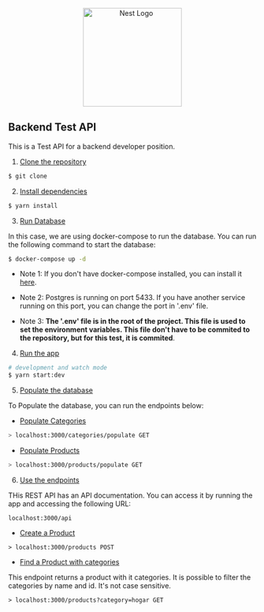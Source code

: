 <p align="center">
  <a href="http://nestjs.com/" target="blank"><img src="https://nestjs.com/img/logo-small.svg" width="200" alt="Nest Logo" /></a>
</p>

## Backend Test API

This is a Test API for a backend developer position.

1. [Clone the repository](#clone-the-repository)

```bash
$ git clone
```

2. [Install dependencies](#install-dependencies)

```bash
$ yarn install
```

3. [Run Database](#run-database)

In this case, we are using docker-compose to run the database. You can run the following command to start the database:

```bash
$ docker-compose up -d
```

- Note 1: If you don't have docker-compose installed, you can install it [here](https://docs.docker.com/compose/install/).

- Note 2: Postgres is running on port 5433. If you have another service running on this port, you can change the port in '.env' file.

- Note 3: **The '.env' file is in the root of the project. This file is used to set the environment variables. This file don't have to be commited to the repository, but for this test, it is commited**.

4. [Run the app](#run-the-app)

```bash
# development and watch mode
$ yarn start:dev
```

5. [Populate the database](#populate-the-database)

To Populate the database, you can run the endpoints below:

- [Populate Categories](#populate-categories)

```bash
> localhost:3000/categories/populate GET
```

- [Populate Products](#populate-products)

```bash
> localhost:3000/products/populate GET
```

6. [Use the endpoints](#use-the-endpoints)

THis REST API has an API documentation. You can access it by running the app and accessing the following URL:

```
localhost:3000/api
```

- [Create a Product](#create-a-product)

```
> localhost:3000/products POST
```

- [Find a Product with categories](#find-a-product-with-categories)

This endpoint returns a product with it categories. It is possible to filter the categories by name and id. It's not case sensitive.

```
> localhost:3000/products?category=hogar GET
```
